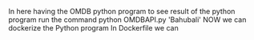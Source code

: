 In here having the OMDB python program to see result of the python program run the command  python OMDBAPI.py 'Bahubali'
NOW we can dockerize the Python program
In Dockerfile we can 
